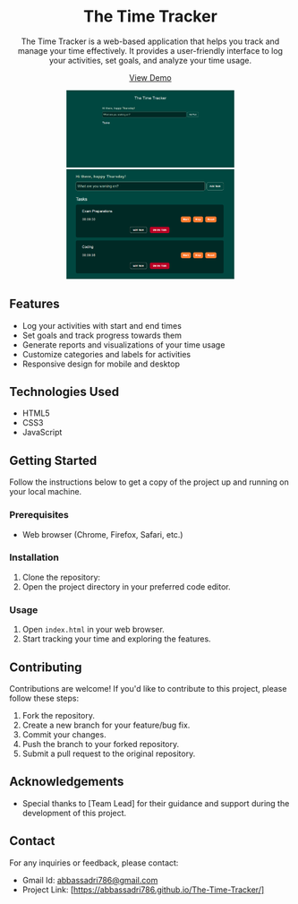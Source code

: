 <!-- Project Title -->
<h1 align="center">The Time Tracker</h1>

<!-- Project Description -->
<p align="center">
  The Time Tracker is a web-based application that helps you track and manage your time effectively. It provides a user-friendly interface to log your activities, set goals, and analyze your time usage.
</p>

<!-- Project Demo -->
<p align="center">
  <a href="https://abbassadri786.github.io/The-Time-Tracker/">View Demo</a>
</p>

<!-- Project Screenshots -->
<p align="center">
  <img src="Screenshots/screenshot1.png" alt="Screenshot 1" width="300" />
  <img src="Screenshots/screenshot2.png" alt="Screenshot 2" width="300" />
</p>

<!-- Features -->
## Features
- Log your activities with start and end times
- Set goals and track progress towards them
- Generate reports and visualizations of your time usage
- Customize categories and labels for activities
- Responsive design for mobile and desktop

<!-- Technologies Used -->
## Technologies Used
- HTML5
- CSS3
- JavaScript

<!-- Getting Started -->
## Getting Started
Follow the instructions below to get a copy of the project up and running on your local machine.

### Prerequisites
- Web browser (Chrome, Firefox, Safari, etc.)

### Installation
1. Clone the repository:
2. Open the project directory in your preferred code editor.

### Usage
1. Open `index.html` in your web browser.
2. Start tracking your time and exploring the features.

<!-- Contributing -->
## Contributing
Contributions are welcome! If you'd like to contribute to this project, please follow these steps:
1. Fork the repository.
2. Create a new branch for your feature/bug fix.
3. Commit your changes.
4. Push the branch to your forked repository.
5. Submit a pull request to the original repository.

<!-- Acknowledgements -->
## Acknowledgements
- Special thanks to [Team Lead] for their guidance and support during the development of this project.

<!-- Contact -->
## Contact
For any inquiries or feedback, please contact:
- Gmail Id: abbassadri786@gmail.com
- Project Link: [https://abbassadri786.github.io/The-Time-Tracker/]

